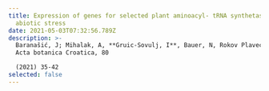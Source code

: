 ```yaml
---
title: Expression of genes for selected plant aminoacyl- tRNA synthetases in the
  abiotic stress
date: 2021-05-03T07:32:56.789Z
description: >-
  Baranašić, J; Mihalak, A, **Gruic-Sovulj, I**, Bauer, N, Rokov Plavec, J*.
  Acta botanica Croatica, 80

  (2021) 35-42
selected: false
---
```

